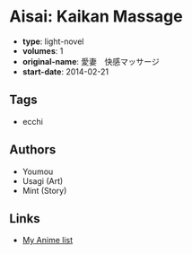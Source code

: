 # Aisai: Kaikan Massage

-   **type**: light-novel
-   **volumes**: 1
-   **original-name**: 愛妻　快感マッサージ
-   **start-date**: 2014-02-21

## Tags

-   ecchi

## Authors

-   Youmou
-   Usagi (Art)
-   Mint (Story)

## Links

-   [My Anime list](https://myanimelist.net/manga/107444/Aisai__Kaikan_Massage)
